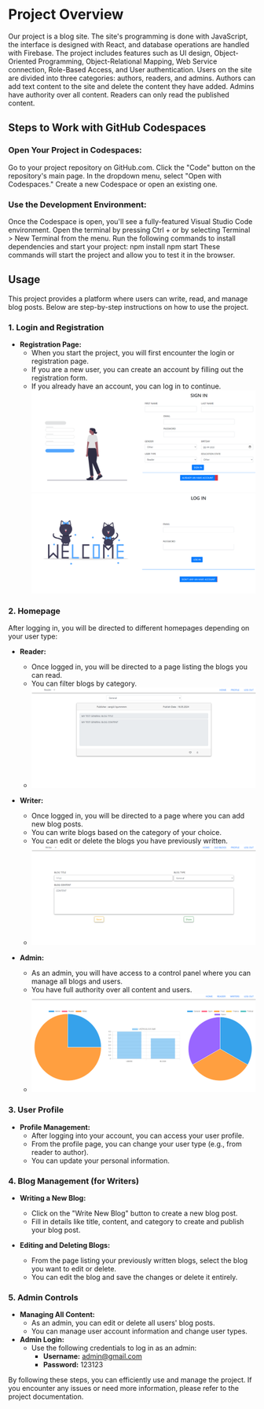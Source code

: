 # Project Overview

Our project is a blog site. The site's programming is done with JavaScript, the interface is designed with React, and database operations are handled with Firebase. The project includes features such as UI design, Object-Oriented Programming, Object-Relational Mapping, Web Service connection, Role-Based Access, and User authentication. Users on the site are divided into three categories: authors, readers, and admins. Authors can add text content to the site and delete the content they have added. Admins have authority over all content. Readers can only read the published content.

## Steps to Work with GitHub Codespaces

### Open Your Project in Codespaces:

Go to your project repository on GitHub.com.
Click the "Code" button on the repository's main page.
In the dropdown menu, select "Open with Codespaces."
Create a new Codespace or open an existing one.

### Use the Development Environment:

Once the Codespace is open, you'll see a fully-featured Visual Studio Code environment.
Open the terminal by pressing Ctrl + or by selecting Terminal > New Terminal from the menu.
Run the following commands to install dependencies and start your project:
npm install
npm start
These commands will start the project and allow you to test it in the browser.

## Usage

This project provides a platform where users can write, read, and manage blog posts. Below are step-by-step instructions on how to use the project.

### 1. Login and Registration

- **Registration Page:**
  - When you start the project, you will first encounter the login or registration page.
  - If you are a new user, you can create an account by filling out the registration form.
  - If you already have an account, you can log in to continue.
![Alt Text](images/RegisterScreen.png)
![Alt Text](images/LoginScreen.png)

### 2. Homepage

After logging in, you will be directed to different homepages depending on your user type:

- **Reader:**
  - Once logged in, you will be directed to a page listing the blogs you can read.
  - You can filter blogs by category.
  - ![Alt Text](images/ReaderScreen.png)

- **Writer:**
  - Once logged in, you will be directed to a page where you can add new blog posts.
  - You can write blogs based on the category of your choice.
  - You can edit or delete the blogs you have previously written.
  - ![Alt Text](images/WriterScreen.png)

- **Admin:**
  - As an admin, you will have access to a control panel where you can manage all blogs and users.
  - You have full authority over all content and users.
  - ![Alt Text](images/AdminScreen.png)

### 3. User Profile

- **Profile Management:**
  - After logging into your account, you can access your user profile.
  - From the profile page, you can change your user type (e.g., from reader to author).
  - You can update your personal information.

### 4. Blog Management (for Writers)

- **Writing a New Blog:**
  - Click on the "Write New Blog" button to create a new blog post.
  - Fill in details like title, content, and category to create and publish your blog post.

- **Editing and Deleting Blogs:**
  - From the page listing your previously written blogs, select the blog you want to edit or delete.
  - You can edit the blog and save the changes or delete it entirely.

### 5. Admin Controls

- **Managing All Content:**
  - As an admin, you can edit or delete all users' blog posts.
  - You can manage user account information and change user types.
- **Admin Login:**
  - Use the following credentials to log in as an admin:
    - **Username:** admin@gmail.com
    - **Password:** 123123

By following these steps, you can efficiently use and manage the project. If you encounter any issues or need more information, please refer to the project documentation.
